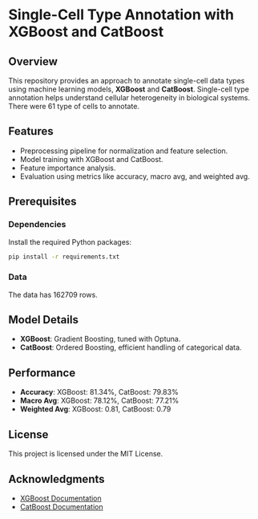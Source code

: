 # Single-Cell Type Annotation with XGBoost and CatBoost

## Overview
This repository provides an approach to annotate single-cell data types using machine learning models, **XGBoost** and **CatBoost**. Single-cell type annotation helps understand cellular heterogeneity in biological systems. There were 61 type of cells to annotate.

## Features
- Preprocessing pipeline for normalization and feature selection.
- Model training with XGBoost and CatBoost.
- Feature importance analysis.
- Evaluation using metrics like accuracy, macro avg, and weighted avg.

## Prerequisites
### Dependencies
Install the required Python packages:
```bash
pip install -r requirements.txt
```

### Data
The data has 162709 rows.

## Model Details
- **XGBoost**: Gradient Boosting, tuned with Optuna.
- **CatBoost**: Ordered Boosting, efficient handling of categorical data.

## Performance
- **Accuracy**: XGBoost: 81.34%, CatBoost: 79.83%
- **Macro Avg**: XGBoost: 78.12%, CatBoost: 77.21%
- **Weighted Avg**: XGBoost: 0.81, CatBoost: 0.79

## License
This project is licensed under the MIT License.

## Acknowledgments
- [XGBoost Documentation](https://xgboost.readthedocs.io/)
- [CatBoost Documentation](https://catboost.ai/docs/)

